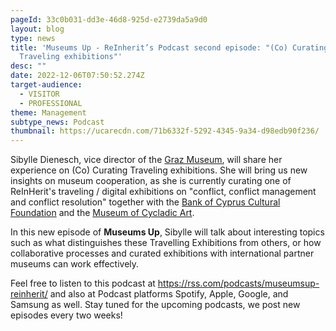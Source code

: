 ```yaml
---
pageId: 33c0b031-dd3e-46d8-925d-e2739da5a9d0
layout: blog
type: news
title: 'Museums Up - ReInherit’s Podcast second episode: "(Co) Curating
  Traveling exhibitions"'
desc: ""
date: 2022-12-06T07:50:52.274Z
target-audience:
  - VISITOR
  - PROFESSIONAL
theme: Management
subtype_news: Podcast
thumbnail: https://ucarecdn.com/71b6332f-5292-4345-9a34-d98edb90f236/
---
```

Sibylle Dienesch, vice director of the [Graz Museum](https://www.grazmuseum.at/), will share her experience on (Co) Curating Traveling exhibitions.  She will bring us new insights on museum cooperation, as she is currently curating one of ReInHerit's traveling / digital exhibitions on "conflict, conflict management and conflict resolution" together with the [Bank of Cyprus Cultural Foundation](https://www.boccf.org/) and the [Museum of Cycladic Art](https://cycladic.gr/en).  

In this new episode of **Museums Up**, Sibylle will talk about interesting topics  such as what distinguishes these Travelling Exhibitions from others, or  how collaborative processes and curated exhibitions with international partner museums can work effectively.  

Feel free to listen to this podcast at <https://rss.com/podcasts/museumsup-reinherit/> and also at Podcast platforms Spotify, Apple, Google, and Samsung as well.  Stay tuned for the upcoming podcasts, we post new episodes every two weeks!